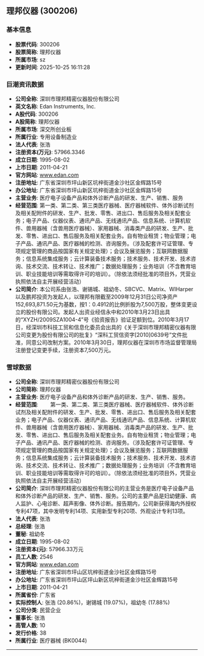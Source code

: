 ## 理邦仪器 (300206)

### 基本信息

- **股票代码**: 300206
- **股票简称**: 理邦仪器
- **所属市场**: sz
- **更新时间**: 2025-10-25 16:11:28

### 巨潮资讯数据

- **公司全称**: 深圳市理邦精密仪器股份有限公司
- **英文名称**: Edan Instruments, Inc.
- **A股代码**: 300206
- **A股简称**: 理邦仪器
- **所属市场**: 深交所创业板
- **所属行业**: 专用设备制造业
- **法人代表**: 张浩
- **注册资本(万元)**: 57966.3346
- **成立日期**: 1995-08-02
- **上市日期**: 2011-04-21
- **官方网站**: www.edan.com
- **注册地址**: 广东省深圳市坪山新区坑梓街道金沙社区金辉路15号
- **办公地址**: 广东省深圳市坪山新区坑梓街道金沙社区金辉路15号
- **主营业务**: 医疗电子设备产品和体外诊断产品的研发、生产、销售、服务
- **经营范围**: 第一类、第二类、第三类医疗器械、医疗器械软件、体外诊断试剂及相关配附件的研发、生产、批发、零售、进出口、售后服务及相关配套业务；电子产品、仪器仪表、通讯产品、无线通讯产品、信息系统、计算机软件、兽用器械（含兽用医疗器械）、家用器械、消毒类产品的研发、生产、批发、零售、进出口、售后服务及相关配套业务。自有物业租赁；物业管理；电子产品、通讯产品、医疗器械的检测、咨询服务。（涉及配套许可证管理、专项规定管理的商品按国家有关规定处理）；会议及展览服务；互联网数据服务；信息系统集成服务；云计算装备技术服务；技术服务、技术开发、技术咨询、技术交流、技术转让、技术推广；数据处理服务；业务培训（不含教育培训、职业技能培训等需取得许可的培训）。（除依法须经批准的项目外，凭营业执照依法自主开展经营活动）
- **公司简介**: 本公司系由张浩、谢锡城、祖幼冬、SBCVC、Matrix、WIHarper以及鹏邦投资为发起人，以理邦有限截至2009年12月31日公司净资产152,693,871.50元为基数，按1：0.4912的比例折股为7,500万股，整体变更设立的股份有限公司。发起人出资业经信永中和2010年3月23日出具的“XYZH/2009SZA1004-4”号《验资报告》验证足额到位。2010年3月17日，经深圳市科技工贸和信息化委员会出具的《关于深圳市理邦精密仪器有限公司变更为股份有限公司的批复》“深科工贸信资字[2010]0639号”文件批准，同意公司改制方案。2010年3月30日，理邦仪器在深圳市市场监督管理局注册登记变更手续，注册资本7,500万元。

### 雪球数据

- **公司全称**: 深圳市理邦精密仪器股份有限公司
- **公司简称**: 理邦仪器
- **主营业务**: 医疗电子设备产品和体外诊断产品的研发、生产、销售、服务。
- **经营范围**: 　　第一类、第二类、第三类医疗器械、医疗器械软件、体外诊断试剂及相关配附件的研发、生产、批发、零售、进出口、售后服务及相关配套业务；电子产品、仪器仪表、通讯产品、无线通讯产品、信息系统、计算机软件、兽用器械（含兽用医疗器械）、家用器械、消毒类产品的研发、生产、批发、零售、进出口、售后服务及相关配套业务。自有物业租赁；物业管理；电子产品、通讯产品、医疗器械的检测、咨询服务。（涉及配套许可证管理、专项规定管理的商品按国家有关规定处理）；会议及展览服务；互联网数据服务；信息系统集成服务；云计算装备技术服务；技术服务、技术开发、技术咨询、技术交流、技术转让、技术推广；数据处理服务；业务培训（不含教育培训、职业技能培训等需取得许可的培训）。（除依法须经批准的项目外，凭营业执照依法自主开展经营活动）
- **公司简介**: 深圳市理邦精密仪器股份有限公司的主营业务是医疗电子设备产品和体外诊断产品的研发、生产、销售、服务。公司的主要产品是妇幼健康、病人监护、心电诊断、超声影像、体外诊断。报告期内，公司新获得海内外授权专利47项，其中发明专利14项、实用新型专利20项、外观设计专利13项。
- **法人代表**: 张浩
- **总经理**: 张浩
- **董秘**: 祖幼冬
- **成立日期**: 1995-08-02
- **注册资本(元)**: 57966.33万元
- **员工人数**: 2546
- **官方网站**: www.edan.com
- **注册地址**: 广东省深圳市坪山区坑梓街道金沙社区金辉路15号
- **办公地址**: 广东省深圳市坪山区坪山新区坑梓街道金沙社区金辉路15号
- **上市日期**: 2011-04-21
- **所属省份**: 广东省
- **实际控制人**: 张浩 (20.86%)，谢锡城 (19.07%)，祖幼冬 (17.88%)
- **公司分类**: 民营企业
- **董事长**: 张浩
- **高管人数**: 10
- **发行价格**: 38
- **所属行业**: 医疗器械 (BK0044)

---